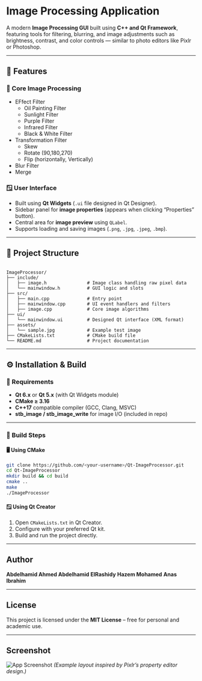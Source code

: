 # Image Processing Application

A modern **Image Processing GUI** built using **C++ and Qt Framework**, featuring tools for filtering, blurring, and image adjustments such as brightness, contrast, and color controls — similar to photo editors like Pixlr or Photoshop.

---

## 🚀 Features

### 🧠 Core Image Processing
- EFfect Filter
  - Oil Painting Filter
  - Sunlight Filter
  - Purple Filter
  - Infrared Filter
  - Black & White Filter
- Transformation Filter
  - Skew
  - Rotate (90,180,270)
  - Flip (horizontally, Vertically)
- Blur Filter
- Merge

### 🪟 User Interface
- Built using **Qt Widgets** (`.ui` file designed in Qt Designer).
- Sidebar panel for **image properties** (appears when clicking “Properties” button).
- Central area for **image preview** using `QLabel`.
- Supports loading and saving images (`.png`, `.jpg`, `.jpeg`, `.bmp`).

---

## 🧩 Project Structure

```

ImageProcessor/
├── include/
│   ├── image.h               # Image class handling raw pixel data
│   └── mainwindow.h          # GUI logic and slots
├── src/
│   ├── main.cpp              # Entry point
│   ├── mainwindow.cpp        # UI event handlers and filters
│   ├── image.cpp             # Core image algorithms
├── ui/
│   └── mainwindow.ui         # Designed Qt interface (XML format)
├── assets/
│   └── sample.jpg            # Example test image
├── CMakeLists.txt            # CMake build file
└── README.md                 # Project documentation

````

---

## ⚙️ Installation & Build

### 🧱 Requirements
- **Qt 6.x** or **Qt 5.x** (with Qt Widgets module)
- **CMake ≥ 3.16**
- **C++17** compatible compiler (GCC, Clang, MSVC)
- **stb_image / stb_image_write** for image I/O (included in repo)

---

### 🧰 Build Steps

#### 🖥️ Using CMake
```bash
git clone https://github.com/<your-username>/Qt-ImageProcessor.git
cd Qt-ImageProcessor
mkdir build && cd build
cmake ..
make
./ImageProcessor
````

#### 🪟 Using Qt Creator

1. Open `CMakeLists.txt` in Qt Creator.
2. Configure with your preferred Qt kit.
3. Build and run the project directly.

---


## Author

**Abdelhamid Ahmed Abdelhamid ElRashidy**
**Hazem Mohamed**
**Anas Ibrahim**

---

## License

This project is licensed under the **MIT License** – free for personal and academic use.

---

## Screenshot

![App Screenshot](assets/sample_screenshot.png)
*(Example layout inspired by Pixlr’s property editor design.)*
